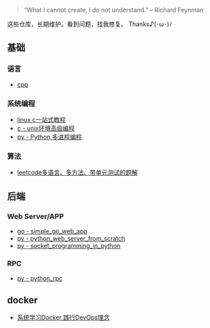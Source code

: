 > “What I cannot create, I do not understand.” – Richard Feynman

这些仓库，长期维护。看到问题，找我修复。 Thanks♪(･ω･)ﾉ

## 基础

### 语言

- [cpp](https://github.com/LeoSirius/tutorial_cpp)

### 系统编程

- [linux c一站式教程](https://github.com/LeoSirius/tutorial_linux_c)
- [c - unix环境高级编程](https://github.com/LeoSirius/tutorial_apue)
- [py - Python 多进程编程](https://github.com/LeoSirius/tutorial_python_multi_process)

### 算法

- [leetcode多语言、多方法、带单元测试的题解](https://github.com/LeoSirius/leetcode_solutions)

## 后端

### Web Server/APP

- [go - simple_go_web_app](https://github.com/LeoSirius/simple_go_web_app)
- [py - python_web_server_from_scratch](https://github.com/LeoSirius/python_web_server_from_scratch)
- [py - socket_programming_in_python](https://github.com/LeoSirius/tutorial_socket_programming_in_python)

### RPC

- [py - python_rpc](https://github.com/LeoSirius/tutorial_python_rpc)

## docker

- [系统学习Docker 践行DevOps理念](https://github.com/LeoSirius/tutorial_mooc_docker_devops)
